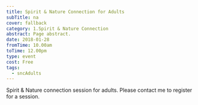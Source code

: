 ```yaml
---
title: Spirit & Nature Connection for Adults
subTitle: na
cover: fallback
category: 1.Spirit & Nature Connection
abstract: Page abstract.
date: 2018-01-28
fromTime: 10.00am
toTime: 12.00pm
type: event
cost: Free
tags:
  - sncAdults
---
```


Spirit & Nature connection session for adults. Please contact me to register for a session.

